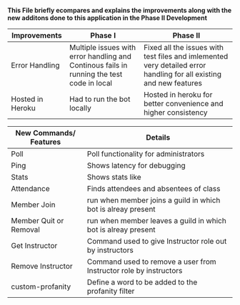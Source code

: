 **This File briefly ecompares and explains the improvements along with the new additons done to this application in the Phase II Development**

|  Improvements | Phase I   | Phase II  |
| ------------ | ------------ | ------------ |
| Error Handling| Multiple issues with error handling and Continous fails in running the test code in local | Fixed all the issues with test files and imlemented very detailed error handling for all existing and new features|
|Hosted in Heroku|Had to run the bot locally | Hosted in heroku for better convenience and higher consistency|

|  New Commands/ Features | Details  |
| ------------ |------------ |
| Poll | Poll functionality for administrators   |
|   Ping|Shows latency for debugging  |
|Stats | Shows stats like	|
|Attendance| Finds attendees and absentees of class|
|Member Join|run when member joins a guild in which bot is alreay present|
|Member Quit or Removal|run when member leaves a guild in which bot is alreay present|
|Get Instructor|Command used to give Instructor role out by instructors|
|Remove Instructor|Command used to remove a user from Instructor role by instructors|
| custom-profanity|Define a word to be added to the profanity filter|
